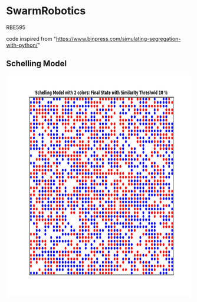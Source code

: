 # SwarmRobotics
RBE595

code inspired from "https://www.binpress.com/simulating-segregation-with-python/"


## Schelling Model

<img src=./schelling_model.gif width="800" height="600">